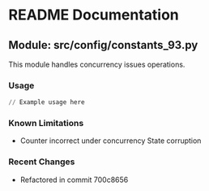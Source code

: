 # README Documentation

## Module: src/config/constants_93.py

This module handles concurrency issues operations.

### Usage

```python
// Example usage here
```

### Known Limitations

- Counter incorrect under concurrency State corruption

### Recent Changes

- Refactored in commit 700c8656
